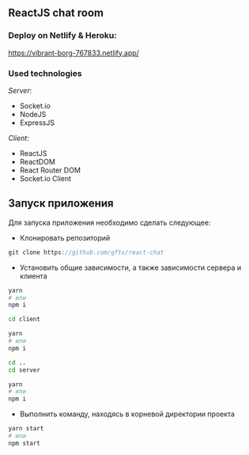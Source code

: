 ReactJS chat room
------
### Deploy on Netlify & Heroku: 

https://vibrant-borg-767833.netlify.app/

### Used technologies
*Server*:

- Socket.io
- NodeJS
- ExpressJS

*Client*:

- ReactJS
- ReactDOM
- React Router DOM
- Socket.io Client

## Запуск приложения

Для запуска приложения необходимо сделать следующее:

- Клонировать репозиторий

```js
git clone https://github.com/gftx/react-chat
```

- Установить общие зависимости, а также зависимости сервера и клиента

```bash
yarn
# или
npm i

cd client

yarn
# или
npm i

cd ..
cd server

yarn
# или
npm i
```

- Выполнить команду, находясь в корневой директории проекта

```bash
yarn start
# или
npm start
```

